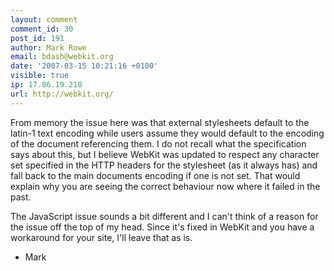 ```yaml
---
layout: comment
comment_id: 30
post_id: 191
author: Mark Rowe
email: bdash@webkit.org
date: '2007-03-15 10:21:16 +0100'
visible: true
ip: 17.86.19.218
url: http://webkit.org/
---
```

From memory the issue here was that external stylesheets default to the latin-1 text encoding while users assume they would default to the encoding of the document referencing them.  I do not recall what the specification says about this, but I believe WebKit was updated to respect any character set specified in the HTTP headers for the stylesheet (as it always has) and fall back to the main documents encoding if one is not set.  That would explain why you are seeing the correct behaviour now where it failed in the past.

The JavaScript issue sounds a bit different and I can't think of a reason for the issue off the top of my head.  Since it's fixed in WebKit and you have a workaround for your site, I'll leave that as is.

- Mark
